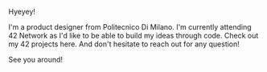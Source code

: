 Hyeyey!

I'm a product designer from Politecnico Di Milano. I'm currently attending 42 Network as I'd like to be able to build my ideas through code.
Check out my 42 projects here. And don't hesitate to reach out for any question!

See you around!
